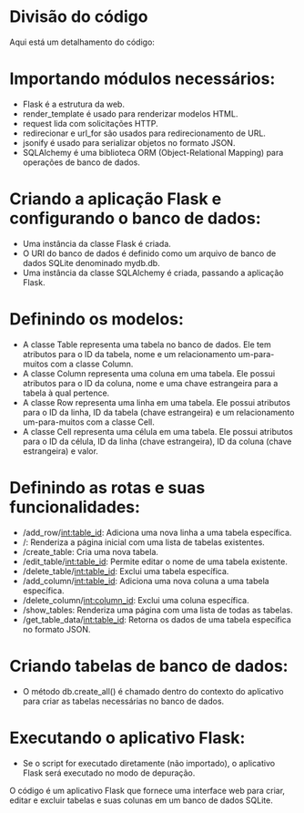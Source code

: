 # Divisão do código
Aqui está um detalhamento do código:

# Importando módulos necessários:
- Flask é a estrutura da web.
- render_template é usado para renderizar modelos HTML.
- request lida com solicitações HTTP.
- redirecionar e url_for são usados ​​para redirecionamento de URL.
- jsonify é usado para serializar objetos no formato JSON.
- SQLAlchemy é uma biblioteca ORM (Object-Relational Mapping) para operações de banco de dados.

# Criando a aplicação Flask e configurando o banco de dados:
- Uma instância da classe Flask é criada.
- O URI do banco de dados é definido como um arquivo de banco de dados SQLite denominado mydb.db.
- Uma instância da classe SQLAlchemy é criada, passando a aplicação Flask.

# Definindo os modelos:
- A classe Table representa uma tabela no banco de dados. Ele tem atributos para o ID da tabela, nome e um relacionamento um-para-muitos com a classe Column.
- A classe Column representa uma coluna em uma tabela. Ele possui atributos para o ID da coluna, nome e uma chave estrangeira para a tabela à qual pertence.
- A classe Row representa uma linha em uma tabela. Ele possui atributos para o ID da linha, ID da tabela (chave estrangeira) e um relacionamento um-para-muitos com a classe Cell.
- A classe Cell representa uma célula em uma tabela. Ele possui atributos para o ID da célula, ID da linha (chave estrangeira), ID da coluna (chave estrangeira) e valor.

# Definindo as rotas e suas funcionalidades:
- /add_row/<int:table_id>: Adiciona uma nova linha a uma tabela específica.
- /: Renderiza a página inicial com uma lista de tabelas existentes.
- /create_table: Cria uma nova tabela.
- /edit_table/<int:table_id>: Permite editar o nome de uma tabela existente.
- /delete_table/<int:table_id>: Exclui uma tabela específica.
- /add_column/<int:table_id>: Adiciona uma nova coluna a uma tabela específica.
- /delete_column/<int:column_id>: Exclui uma coluna específica.
- /show_tables: Renderiza uma página com uma lista de todas as tabelas.
- /get_table_data/<int:table_id>: Retorna os dados de uma tabela específica no formato JSON.

# Criando tabelas de banco de dados:
- O método db.create_all() é chamado dentro do contexto do aplicativo para criar as tabelas necessárias no banco de dados.

# Executando o aplicativo Flask:
- Se o script for executado diretamente (não importado), o aplicativo Flask será executado no modo de depuração.

O código é um aplicativo Flask que fornece uma interface web para criar, editar e excluir tabelas e suas colunas em um banco de dados SQLite.
